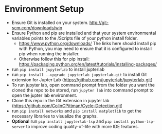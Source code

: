 # Environment Setup
  - Ensure Git is installed on your system. http://git-scm.com/downloads/win
  - Ensure Python and pip are installed and that your system environmental variables points to the /Scripts file of your python install folder.
      - https://www.python.org/downloads/ The links here should install pip with Python, you may need to ensure that it is configured to install pip when running the installer.
      - Otherwise follow this for pip install: https://packaging.python.org/en/latest/tutorials/installing-packages/
  - run ```pip install jupyterlab``` to install jupterlab
  - run ```pip install --upgrade jupyterlab jupyterlab-git``` to install Git extension for Jupter Lab (https://github.com/jupyterlab/jupyterlab-git)
  - To run jupyter lab, open command prompt from the folder you want the cloned the repo to be stored, run ```jupyter lab``` into command prompt to open the jupter lab environment.
  - Clone this repo in the Git extension in jupyter lab (https://github.com/ColinCPittman/Cycle-Detection.git)
  - run ```pip install networkx``` and ```pip install matplotlib``` to get the necessary libraries to visualize the graphs.
  - **Optional** run ```pip install jupyterlab-lsp``` and ```pip install python-lsp-server``` to improve coding quality-of-life with more IDE features.
    
